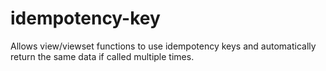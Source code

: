 # idempotency-key
Allows view/viewset functions to use idempotency keys and automatically return the same data if called multiple times.
